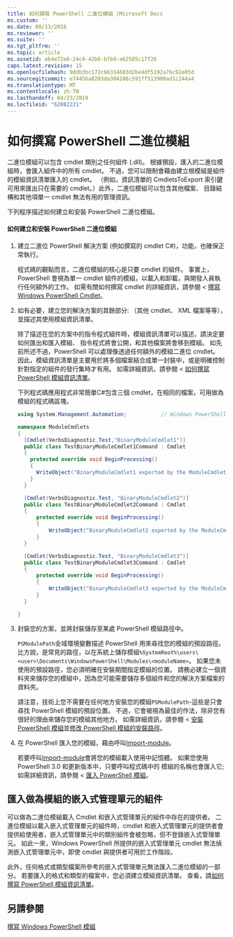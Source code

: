 ```yaml
---
title: 如何撰寫 PowerShell 二進位模組 |Microsoft Docs
ms.custom: ''
ms.date: 09/13/2016
ms.reviewer: ''
ms.suite: ''
ms.tgt_pltfrm: ''
ms.topic: article
ms.assetid: eb4e72e6-24c4-42b6-b7b9-a62585c17f26
caps.latest.revision: 15
ms.openlocfilehash: 9ddb3bc172c66314603d2be4df5192a76c92e05d
ms.sourcegitcommit: e7445ba8203da304286c591ff513900ad1c244a4
ms.translationtype: MT
ms.contentlocale: zh-TW
ms.lasthandoff: 04/23/2019
ms.locfileid: "62082221"
---
```

# <a name="how-to-write-a-powershell-binary-module"></a>如何撰寫 PowerShell 二進位模組

二進位模組可以包含 cmdlet 類別之任何組件 (.dll)。 根據預設，匯入的二進位模組時，會匯入組件中的所有 cmdlet。 不過，您可以限制會藉由建立根模組是組件的模組資訊清單匯入的 cmdlet。 （例如，資訊清單的 CmdletsToExport 索引鍵可用來匯出只在需要的 cmdlet。）此外，二進位模組可以包含其他檔案、 目錄結構和其他項單一 cmdlet 無法有用的管理資訊。

下列程序描述如何建立和安裝 PowerShell 二進位模組。

#### <a name="how-to-create-and-install-a-powershell-binary-module"></a>如何建立和安裝 PowerShell 二進位模組

1. 建立二進位 PowerShell 解決方案 (例如撰寫的 cmdlet C#)，功能，也確保正常執行。

   程式碼的觀點而言，二進位模組的核心是只要 cmdlet 的組件。 事實上，PowerShell 會視為單一 cmdlet 組件的模組，以載入和卸載，與開發人員執行任何額外的工作。 如需有關如何撰寫 cmdlet 的詳細資訊，請參閱 <<c0> [ 撰寫 Windows PowerShell Cmdlet](../cmdlet/writing-a-windows-powershell-cmdlet.md)。

2. 如有必要，建立您的解決方案的其餘部分: （其他 cmdlet、 XML 檔案等等），並描述其使用模組資訊清單。

   除了描述在您的方案中的指令程式組件時，模組資訊清單可以描述，請決定要如何匯出和匯入模組、 指令程式將會公開，和其他檔案將會移到模組。 如先前所述不過，PowerShell 可以處理像透過任何額外的模組二進位 cmdlet。 因此，模組資訊清單是主要用於將多個檔案結合成單一封裝中，或是明確控制針對指定的組件的發行集時才有用。 如需詳細資訊，請參閱 <<c0> [ 如何撰寫 PowerShell 模組資訊清單](http://msdn.microsoft.com/en-us/abe4c24b-e64e-4a61-81d5-18c4fceba0b6)。

   下列程式碼應用程式非常簡單C#包含三個 cmdlet，在相同的檔案，可用做為模組的程式碼區塊。

   ```csharp
   using System.Management.Automation;           // Windows PowerShell namespace.

   namespace ModuleCmdlets
   {
     [Cmdlet(VerbsDiagnostic.Test,"BinaryModuleCmdlet1")]
     public class TestBinaryModuleCmdlet1Command : Cmdlet
     {
       protected override void BeginProcessing()
       {
         WriteObject("BinaryModuleCmdlet1 exported by the ModuleCmdlets module.");
       }
     }

     [Cmdlet(VerbsDiagnostic.Test, "BinaryModuleCmdlet2")]
     public class TestBinaryModuleCmdlet2Command : Cmdlet
     {
         protected override void BeginProcessing()
         {
             WriteObject("BinaryModuleCmdlet2 exported by the ModuleCmdlets module.");
         }
     }

     [Cmdlet(VerbsDiagnostic.Test, "BinaryModuleCmdlet3")]
     public class TestBinaryModuleCmdlet3Command : Cmdlet
     {
         protected override void BeginProcessing()
         {
             WriteObject("BinaryModuleCmdlet3 exported by the ModuleCmdlets module.");
         }
     }

   }
   ```

3. 封裝您的方案，並將封裝儲存至某處 PowerShell 模組路徑中。

   `PSModulePath`全域環境變數描述 PowerShell 用來尋找您的模組的預設路徑。 比方說，是常見的路徑，以在系統上儲存模組`%SystemRoot%\users\<user>\Documents\WindowsPowerShell\Modules\<moduleName>`。 如果您未使用的預設路徑，您必須明確在安裝期間指定模組的位置。 請務必建立一個資料夾來儲存您的模組中，因為您可能需要儲存多個組件和您的解決方案檔案的資料夾。

   請注意，技術上您不需要在任何地方安裝您的模組`PSModulePath`-這些是只會尋找 PowerShell 模組的預設位置。 不過，它會被視為最佳的作法，除非您有很好的理由來儲存您的模組其他地方。 如需詳細資訊，請參閱 <<c0> [ 安裝 PowerShell 模組](./installing-a-powershell-module.md)並[修改 PowerShell 模組的安裝路徑](./modifying-the-psmodulepath-installation-path.md)。

4. 在 PowerShell 匯入您的模組，藉由呼叫[Import-module](/powershell/module/Microsoft.PowerShell.Core/Import-Module)。

   若要呼叫[Import-module](/powershell/module/Microsoft.PowerShell.Core/Import-Module)會將您的模組載入使用中記憶體。 如果您使用 PowerShell 3.0 和更新版本中，只要呼叫程式碼中的 模組的名稱也會匯入它;如需詳細資訊，請參閱 <<c0> [ 匯入 PowerShell 模組](./importing-a-powershell-module.md)。

## <a name="importing-snap-in-assemblies-as-modules"></a>匯入做為模組的嵌入式管理單元的組件

可以做為二進位模組載入 Cmdlet 和嵌入式管理單元的組件中存在的提供者。 二進位模組以載入嵌入式管理單元的組件時，cmdlet 和嵌入式管理單元的提供者會提供給使用者，嵌入式管理單元中的類別組件會被忽略，但不登錄嵌入式管理單元。 如此一來，Windows PowerShell 所提供的嵌入式管理單元 cmdlet 無法偵測嵌入式管理單元中，即使 cmdlet 與提供者可用於工作階段。

此外，任何格式或類型檔案所參考的嵌入式管理單元無法匯入二進位模組的一部分。 若要匯入的格式和類型的檔案中，您必須建立模組資訊清單。 查看，請[如何撰寫 PowerShell 模組資訊清單](http://msdn.microsoft.com/en-us/abe4c24b-e64e-4a61-81d5-18c4fceba0b6)。

## <a name="see-also"></a>另請參閱

[撰寫 Windows PowerShell 模組](./writing-a-windows-powershell-module.md)
